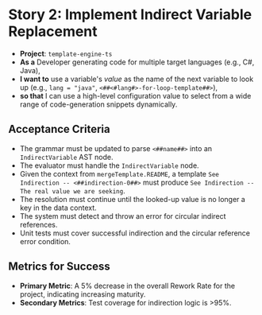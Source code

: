 # Story 2: Implement Indirect Variable Replacement

- **Project**: `template-engine-ts`
- **As a** Developer generating code for multiple target languages (e.g., C#, Java),
- **I want to** use a variable's *value* as the name of the next variable to look up (e.g., `lang = "java"`, `<##<#lang#>-for-loop-template##>`),
- **so that** I can use a high-level configuration value to select from a wide range of code-generation snippets dynamically.

## Acceptance Criteria

- The grammar must be updated to parse `<##name##>` into an `IndirectVariable` AST node.
- The evaluator must handle the `IndirectVariable` node.
- Given the context from `mergeTemplate.README`, a template `See Indirection -- <##indirection-0##>` must produce `See Indirection -- The real value we are seeking`.
- The resolution must continue until the looked-up value is no longer a key in the data context.
- The system must detect and throw an error for circular indirect references.
- Unit tests must cover successful indirection and the circular reference error condition.

## Metrics for Success

- **Primary Metric**: A 5% decrease in the overall Rework Rate for the project, indicating increasing maturity.
- **Secondary Metrics**: Test coverage for indirection logic is >95%.
